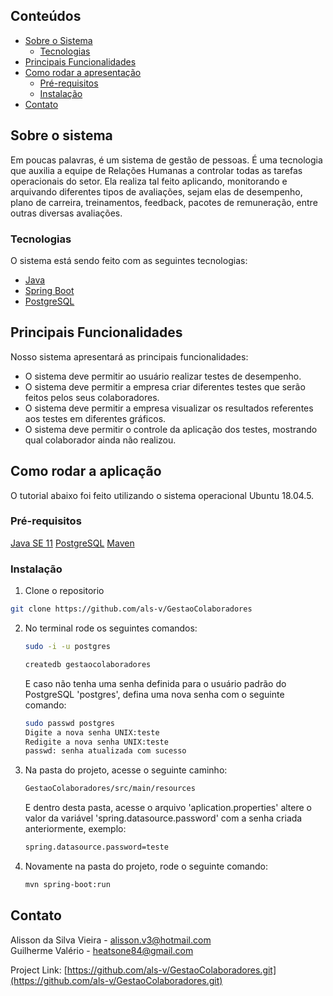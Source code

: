 
<!-- TABLE OF CONTENTS -->
## Conteúdos

* [Sobre o Sistema](#about-the-project)
  * [Tecnologias](#built-with)
* [Principais Funcionalidades](#features)
* [Como rodar a apresentação](#getting-started)
  * [Pré-requisitos](#prerequisites)
  * [Instalação](#installation)
* [Contato](#contact)



<!-- ABOUT THE PROJECT -->
## Sobre o sistema

Em poucas palavras, é um sistema de gestão de pessoas. É uma tecnologia que auxilia a equipe de Relações Humanas a controlar todas as tarefas operacionais do setor. Ela realiza tal feito aplicando, monitorando e arquivando diferentes tipos de avaliações, sejam elas de desempenho, plano de carreira, treinamentos, feedback, pacotes de remuneração, entre outras diversas avaliações.

### Tecnologias
O sistema está sendo feito com as seguintes tecnologias:
* [Java](https://www.java.com/)
* [Spring Boot](https://spring.io/projects/spring-boot)
* [PostgreSQL](https://www.postgresql.org/download/)


<!-- FEATURES -->
## Principais Funcionalidades
Nosso sistema apresentará as principais funcionalidades:
* O sistema deve permitir ao usuário realizar testes de desempenho.
* O sistema deve permitir a empresa criar diferentes testes que serão feitos pelos seus colaboradores.
* O sistema deve permitir a empresa visualizar os resultados referentes aos testes em diferentes gráficos.
* O sistema deve permitir o controle da aplicação dos testes, mostrando qual colaborador ainda não realizou.


<!-- GETTING STARTED -->
## Como rodar a aplicação

O tutorial abaixo foi feito utilizando o sistema operacional Ubuntu 18.04.5.

### Pré-requisitos

[Java SE 11](https://www.oracle.com/java/technologies/javase-downloads.html)
[PostgreSQL](https://www.postgresql.org/download/)
[Maven](https://maven.apache.org/)

### Instalação

1. Clone o repositorio
```sh
git clone https://github.com/als-v/GestaoColaboradores
```
2. No terminal rode os seguintes comandos:
	```sh
	sudo -i -u postgres
	```
	```sh
	createdb gestaocolaboradores
	```
	E caso não tenha uma senha definida para o usuário padrão do PostgreSQL 'postgres', defina uma nova senha com o seguinte comando:
	```sh
	sudo passwd postgres
	Digite a nova senha UNIX:teste
	Redigite a nova senha UNIX:teste
	passwd: senha atualizada com sucesso
	```
3. Na pasta do projeto, acesse o seguinte caminho: 
	```sh
	GestaoColaboradores/src/main/resources
	```
	E dentro desta pasta, acesse o arquivo 'aplication.properties' altere o valor da variável 'spring.datasource.password' com a senha criada anteriormente, exemplo:
	```sh
	spring.datasource.password=teste
	```
4. Novamente na pasta do projeto, rode o seguinte comando:
	```sh
	mvn spring-boot:run
	```
<!-- USAGE EXAMPLES 
## Exemplo de uso
Colocar imagens aqui
-->
<!-- CONTACT -->
## Contato

Alisson da Silva Vieira - alisson.v3@hotmail.com  
Guilherme Valério - heatsone84@gmail.com

Project Link: [https://github.com/als-v/GestaoColaboradores.git](https://github.com/als-v/GestaoColaboradores.git)



